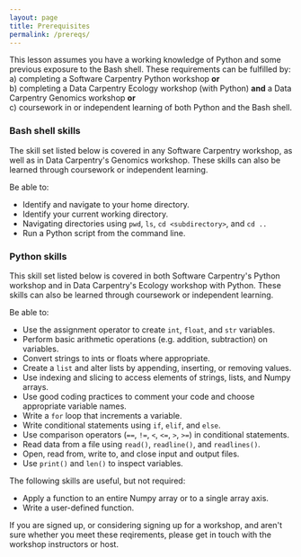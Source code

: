 ```yaml
---
layout: page
title: Prerequisites
permalink: /prereqs/
---
```


This lesson assumes you have a working knowledge of Python and some previous exposure to the Bash shell. 
These requirements can be fulfilled by:  
a) completing a Software Carpentry Python workshop **or**  
b) completing a Data Carpentry Ecology workshop (with Python) **and** a Data Carpentry Genomics workshop **or**  
c) coursework in or independent learning of both Python and the Bash shell.

### Bash shell skills

The skill set listed below is covered in any Software Carpentry workshop, as well
as in Data Carpentry's Genomics workshop. These skills can also be learned
through coursework or independent learning. 

Be able to: 
* Identify and navigate to your home directory.
* Identify your current working directory.
* Navigating directories using `pwd`, `ls`, `cd <subdirectory>`, and `cd ..`
* Run a Python script from the command line.

### Python skills

This skill set listed below is covered in both Software Carpentry's Python workshop and
in Data Carpentry's Ecology workshop with Python. These skills can also be learned
through coursework or independent learning. 

Be able to: 
* Use the assignment operator to create `int`, `float`, and `str` variables.
* Perform basic arithmetic operations (e.g. addition, subtraction) on variables.
* Convert strings to ints or floats where appropriate.
* Create a `list` and alter lists by appending, inserting, or removing values.
* Use indexing and slicing to access elements of strings, lists, and Numpy arrays.
* Use good coding practices to comment your code and choose appropriate variable names. 
* Write a `for` loop that increments a variable.
* Write conditional statements using `if`, `elif`, and `else`.
* Use comparison operators (`==`, `!=`, `<`, `<=`, `>`, `>=`) in conditional statements.
* Read data from a file using `read()`, `readline()`, and `readlines()`.
* Open, read from, write to, and close input and output files. 
* Use `print()` and `len()` to inspect variables. 

The following skills are useful, but not required:
* Apply a function to an entire Numpy array or to a single array axis.
* Write a user-defined function.

If you are signed up, or considering signing up for a workshop, and aren't sure whether you meet these reqirements, please
get in touch with the workshop instructors or host. 
